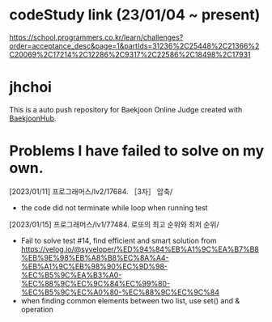 # codeStudy link (23/01/04 ~ present)
https://school.programmers.co.kr/learn/challenges?order=acceptance_desc&page=1&partIds=31236%2C25448%2C21366%2C20069%2C17214%2C12286%2C9317%2C22586%2C18498%2C17931

# jhchoi
This is a auto push repository for Baekjoon Online Judge created with [BaekjoonHub](https://github.com/BaekjoonHub/BaekjoonHub).

# Problems I have failed to solve on my own.
[2023/01/11] 프로그래머스/lv2/17684. ［3차］ 압축/
 - the code did not terminate while loop when running test

[2023/01/15] 프로그래머스/lv1/77484. 로또의 최고 순위와 최저 순위/
- Fail to solve test #14, find efficient and smart solution from https://velog.io/@syveloper/%ED%94%84%EB%A1%9C%EA%B7%B8%EB%9E%98%EB%A8%B8%EC%8A%A4-%EB%A1%9C%EB%98%90%EC%9D%98-%EC%B5%9C%EA%B3%A0-%EC%88%9C%EC%9C%84%EC%99%80-%EC%B5%9C%EC%A0%80-%EC%88%9C%EC%9C%84
- when finding common elements between two list, use set() and & operation 
